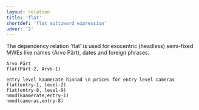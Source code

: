 ```yaml
---
layout: relation
title: 'flat'
shortdef: 'flat multiword expression'
udver: '2'
---
```


The dependency relation 'flat' is used for exocentric (headless) semi-fixed MWEs like names (Arvo Pärt), dates and foreign phrases. 

~~~ sdparse
Arvo Pärt
flat(Pärt-2, Arvo-1)
~~~

~~~ sdparse
entry level kaamerate hinnad \n prices for entry level cameras
flat(entry-1, level-2)
flat(entry-8, level-9)
nmod(kaamerate,entry-1)
nmod(cameras,entry-8)
~~~


<!-- Interlanguage links updated Po lis 14 15:35:26 CET 2022 -->
